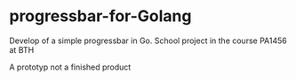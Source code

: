 # progressbar-for-Golang
Develop of a simple progressbar in Go. School project in the course PA1456 at BTH

A prototyp not a finished product
